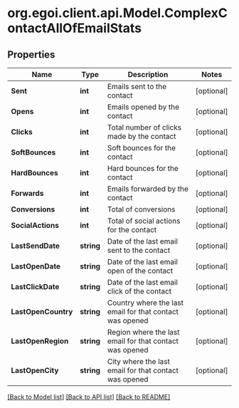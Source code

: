 
# org.egoi.client.api.Model.ComplexContactAllOfEmailStats

## Properties

Name | Type | Description | Notes
------------ | ------------- | ------------- | -------------
**Sent** | **int** | Emails sent to the contact | [optional] 
**Opens** | **int** | Emails opened by the contact | [optional] 
**Clicks** | **int** | Total number of clicks made by the contact | [optional] 
**SoftBounces** | **int** | Soft bounces for the contact | [optional] 
**HardBounces** | **int** | Hard bounces for the contact | [optional] 
**Forwards** | **int** | Emails forwarded by the contact | [optional] 
**Conversions** | **int** | Total of conversions | [optional] 
**SocialActions** | **int** | Total of social actions for the contact | [optional] 
**LastSendDate** | **string** | Date of the last email sent to the contact | [optional] 
**LastOpenDate** | **string** | Date of the last email open of the contact | [optional] 
**LastClickDate** | **string** | Date of the last email click of the contact | [optional] 
**LastOpenCountry** | **string** | Country where the last email for that contact was opened | [optional] 
**LastOpenRegion** | **string** | Region where the last email for that contact was opened | [optional] 
**LastOpenCity** | **string** | City where the last email for that contact was opened | [optional] 

[[Back to Model list]](../README.md#documentation-for-models)
[[Back to API list]](../README.md#documentation-for-api-endpoints)
[[Back to README]](../README.md)

